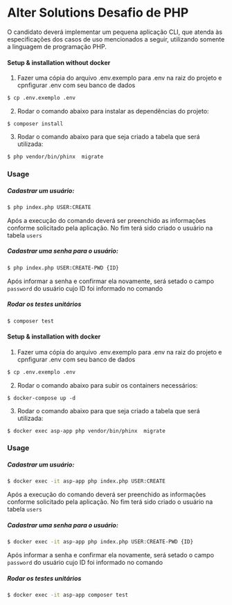 # Alter Solutions Desafio de PHP

O candidato deverá implementar um pequena aplicação CLI, que atenda às especificações dos casos de uso mencionados a seguir, utilizando
somente a linguagem de programação PHP.

#### Setup & installation without docker
1. Fazer uma cópia do arquivo .env.exemplo para .env na raiz do projeto e cpnfigurar .env com seu banco de dados
```sh
$ cp .env.exemplo .env
```

2. Rodar o comando abaixo para instalar as dependências do projeto:
```
$ composer install
```
3. Rodar o comando abaixo para que seja criado a tabela que será utilizada:
```
$ php vendor/bin/phinx  migrate
```

### Usage 

##### Cadastrar um usuário:
```sh
$ php index.php USER:CREATE
```
Após a execução do comando deverá ser preenchido as informações conforme solicitado pela aplicação. No fim terá sido criado o usuário na tabela `users`

##### Cadastrar uma senha para o usuário:
```sh
$ php index.php USER:CREATE-PWD {ID}
```
Após informar a senha e confirmar ela novamente, será setado o campo `password` do usuário cujo ID foi informado no comando

##### Rodar os testes unitários
```sh
$ composer test
```

#### Setup & installation with docker
1. Fazer uma cópia do arquivo .env.exemplo para .env na raiz do projeto e cpnfigurar .env com seu banco de dados
```sh
$ cp .env.exemplo .env
```

2. Rodar o comando abaixo para subir os containers necessários:
```
$ docker-compose up -d
```

3. Rodar o comando abaixo para que seja criado a tabela que será utilizada:
```
$ docker exec asp-app php vendor/bin/phinx  migrate
```

### Usage 

##### Cadastrar um usuário:
```sh
$ docker exec -it asp-app php index.php USER:CREATE
```
Após a execução do comando deverá ser preenchido as informações conforme solicitado pela aplicação. No fim terá sido criado o usuário na tabela `users`

##### Cadastrar uma senha para o usuário:
```sh
$ docker exec -it asp-app php index.php USER:CREATE-PWD {ID}
```
Após informar a senha e confirmar ela novamente, será setado o campo `password` do usuário cujo ID foi informado no comando

##### Rodar os testes unitários
```sh
$ docker exec -it asp-app composer test
```